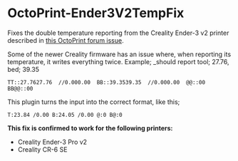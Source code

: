 # OctoPrint-Ender3V2TempFix
Fixes the double temperature reporting from the Creality Ender-3 v2 printer described in [this OctoPrint forum issue](https://community.octoprint.org/t/temperature-reporting-now-working-with-new-ender-3-v2/21053).

Some of the newer Creality firmware has an issue where, when reporting its temperature, it writes everything twice.
Example; _should report tool; 27.76, bed; 39.35
```
TT::27.7627.76  //0.000.00  BB::39.3539.35  //0.000.00  @@::00  BB@@::00
```

This plugin turns the input into the correct format, like this;
```
T:23.84 /0.00 B:24.05 /0.00 @:0 B@:0
```


**This fix is confirmed to work for the following printers:**
- Creality Ender-3 Pro v2
- Creality CR-6 SE
